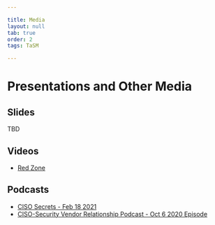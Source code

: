 ```yaml
---

title: Media
layout: null
tab: true
order: 2
tags: TaSM

---
```

# Presentations and Other Media

## Slides
TBD
## Videos
* [Red Zone](https://www.youtube.com/watch?v=S-ZgXrajPbA)
## Podcasts
* [CISO Secrets - Feb 18 2021](https://cp.buzzsprout.com/1335199/7894258-ep-s1e4-ross-young-ciso-at-caterpillar)
* [CISO-Security Vendor Relationship Podcast - Oct 6 2020 Episode](https://podcasts.google.com/feed/aHR0cHM6Ly9kYXZpZHNwYXJrLmxpYnN5bi5jb20vY2lzb3ZlbmRvcg/episode/ODUxNmY1NDUtNTBkYy00OTkyLWFlMzItZDBkNTI0MmM1ZGZi?sa=X&ved=0CAUQkfYCahcKEwiA1ZXmrdLsAhUAAAAAHQAAAAAQBw)
